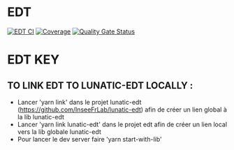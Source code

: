 # EDT

[![EDT CI](https://github.com/InseeFrLab/edt/actions/workflows/ci.yaml/badge.svg)](https://github.com/InseeFrLab/edt/actions/workflows/ci.yaml)
[![Coverage](https://sonarcloud.io/api/project_badges/measure?project=InseeFrLab_edt&metric=coverage)](https://sonarcloud.io/dashboard?id=InseeFrLab_edt)
[![Quality Gate Status](https://sonarcloud.io/api/project_badges/measure?project=InseeFrLab_edt&metric=alert_status)](https://sonarcloud.io/dashboard?id=InseeFrLab_edt)

# EDT KEY

## TO LINK EDT TO LUNATIC-EDT LOCALLY :

- Lancer 'yarn link' dans le projet lunatic-edt (https://github.com/InseeFrLab/lunatic-edt) afin de créer un lien global à la lib lunatic-edt
- Lancer 'yarn link lunatic-edt' dans le projet edt afin de créer un lien local vers la lib globale lunatic-edt
- Pour lancer le dev server faire 'yarn start-with-lib'